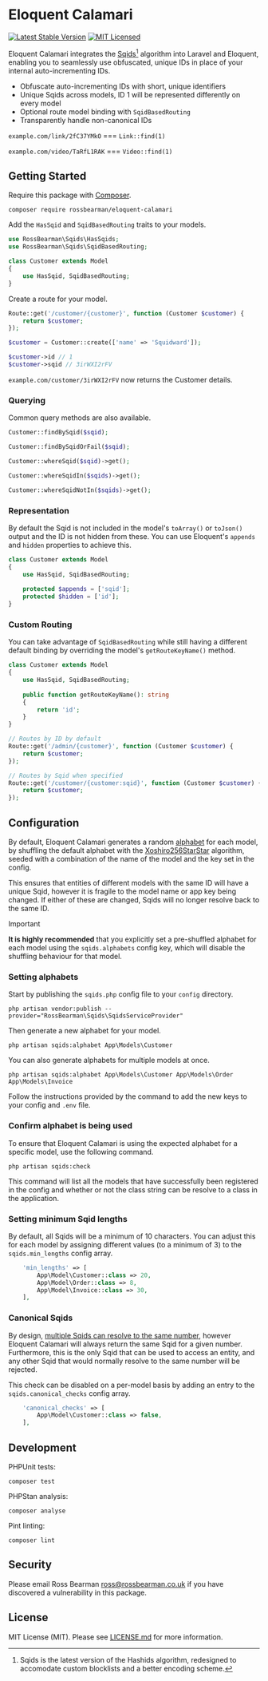 # Eloquent Calamari

[![Latest Stable Version](https://poser.pugx.org/rossbearman/eloquent-calamari/v/stable?style=flat-square)](https://packagist.org/packages/rossbearman/eloquent-calamari)
[![MIT Licensed](https://img.shields.io/badge/license-MIT-brightgreen.svg?style=flat-square)](LICENSE)

Eloquent Calamari integrates the [Sqids](https://sqids.org/php)[^1] algorithm into Laravel and Eloquent, enabling you to seamlessly use obfuscated, unique IDs in place of your internal auto-incrementing IDs.

- Obfuscate auto-incrementing IDs with short, unique identifiers
- Unique Sqids across models, ID 1 will be represented differently on every model
- Optional route model binding with `SqidBasedRouting`
- Transparently handle non-canonical IDs

`example.com/link/2fC37YMkO` === `Link::find(1)`

`example.com/video/TaRfL1RAK` === `Video::find(1)`

## Getting Started

Require this package with [Composer](https://getcomposer.org/).

`composer require rossbearman/eloquent-calamari`

Add the `HasSqid` and `SqidBasedRouting` traits to your models.

```php
use RossBearman\Sqids\HasSqids;
use RossBearman\Sqids\SqidBasedRouting;

class Customer extends Model
{
    use HasSqid, SqidBasedRouting;
}
```

Create a route for your model.
```php
Route::get('/customer/{customer}', function (Customer $customer) {
    return $customer;
});
```

```php
$customer = Customer::create(['name' => 'Squidward']);

$customer->id // 1
$customer->sqid // 3irWXI2rFV
```

`example.com/customer/3irWXI2rFV` now returns the Customer details.

### Querying
Common query methods are also available.

```php
Customer::findBySqid($sqid);

Customer::findBySqidOrFail($sqid);

Customer::whereSqid($sqid)->get();

Customer::whereSqidIn($sqids)->get();

Customer::whereSqidNotIn($sqids)->get();
```

### Representation

By default the Sqid is not included in the model's `toArray()` or `toJson()` output and the ID is not hidden from these. You can use Eloquent's `appends` and `hidden` properties to achieve this.

```php
class Customer extends Model
{
    use HasSqid, SqidBasedRouting;
    
    protected $appends = ['sqid'];
    protected $hidden = ['id'];
}
```

### Custom Routing
You can take advantage of `SqidBasedRouting` while still having a different default binding by overriding the model's `getRouteKeyName()` method.
```php
class Customer extends Model
{
    use HasSqid, SqidBasedRouting;
    
    public function getRouteKeyName(): string
    {
        return 'id';
    }
}
```

```php
// Routes by ID by default
Route::get('/admin/{customer}', function (Customer $customer) {
    return $customer;
});

// Routes by Sqid when specified
Route::get('/customer/{customer:sqid}', function (Customer $customer) {
    return $customer;
});
```


## Configuration

By default, Eloquent Calamari generates a random [alphabet](https://sqids.org/faq#unique) for each model, by shuffling the default alphabet with the [Xoshiro256StarStar](https://www.php.net/manual/en/class.random-engine-xoshiro256starstar.php) algorithm, seeded with a combination of the name of the model and the key set in the config. 

This ensures that entities of different models with the same ID will have a unique Sqid, however it is fragile to the model name or app key being changed. If either of these are changed, Sqids will no longer resolve back to the same ID.

> [!IMPORTANT]
> **It is highly recommended** that you explicitly set a pre-shuffled alphabet for each model using the `sqids.alphabets` config key, which will disable the shuffling behaviour for that model.

### Setting alphabets
Start by publishing the `sqids.php` config file to your `config` directory. 

```shell
php artisan vendor:publish --provider="RossBearman\Sqids\SqidsServiceProvider"
```

Then generate a new alphabet for your  model.

```shell
php artisan sqids:alphabet App\Models\Customer
```

You can also generate alphabets for multiple models at once.

```shell
php artisan sqids:alphabet App\Models\Customer App\Models\Order App\Models\Invoice
```

Follow the instructions provided by the command to add the new keys to your config and `.env` file.

### Confirm alphabet is being used

To ensure that Eloquent Calamari is using the expected alphabet for a specific model, use the following command.

```shell
php artisan sqids:check
```

This command will list all the models that have successfully been registered in the config and whether or not the class string can be resolve to a class in the application.

### Setting minimum Sqid lengths

By default, all Sqids will be a minimum of 10 characters. You can adjust this for each model by assigning different values (to a minimum of 3) to the `sqids.min_lengths` config array. 

```php
    'min_lengths' => [
        App\Model\Customer::class => 20,
        App\Model\Order::class => 8,
        App\Model\Invoice::class => 30,
    ],
```

### Canonical Sqids
By design, [multiple Sqids can resolve to the same number](https://sqids.org/faq#collisions), however Eloquent Calamari will always return the same Sqid for a given number. Furthermore, this is the only Sqid that can be used to access an entity, and any other Sqid that would normally resolve to the same number will be rejected.

This check can be disabled on a per-model basis by adding an entry to the `sqids.canonical_checks` config array.

```php
    'canonical_checks' => [
        App\Model\Customer::class => false,
    ],
```

## Development
PHPUnit tests:

```shell
composer test
```

PHPStan analysis:

```shell
composer analyse
```

Pint linting:

```shell
composer lint
```

## Security

Please email Ross Bearman <ross@rossbearman.co.uk> if you have discovered a vulnerability in this package.

## License

MIT License (MIT). Please see [LICENSE.md](LICENSE.md) for more information.

[^1]: Sqids is the latest version of the Hashids algorithm, redesigned to accomodate custom blocklists and a better encoding scheme.
